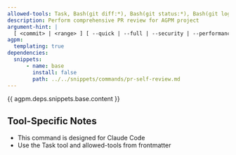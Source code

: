 ```yaml
---
allowed-tools: Task, Bash(git diff:*), Bash(git status:*), Bash(git log:*), Bash(git show:*), Bash(cargo fmt:*), Bash(cargo clippy:*), Bash(cargo test:*), Bash(cargo nextest:*), Bash(cargo build:*), Bash(cargo doc:*), Bash(cargo check:*), Read, Edit, MultiEdit, Glob, Grep, TodoWrite, WebSearch, WebFetch
description: Perform comprehensive PR review for AGPM project
argument-hint: |
  [ <commit> | <range> ] [ --quick | --full | --security | --performance ] - e.g., "abc123 --quick" for single commit, "main..HEAD --full" for range
agpm:
  templating: true
dependencies:
  snippets:
      - name: base
        install: false
        path: ../../snippets/commands/pr-self-review.md
---
```


{{ agpm.deps.snippets.base.content }}

## Tool-Specific Notes

- This command is designed for Claude Code
- Use the Task tool and allowed-tools from frontmatter
